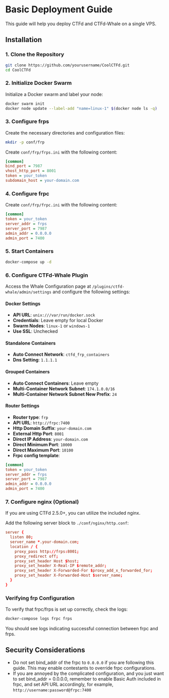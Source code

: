 # Basic Deployment Guide

This guide will help you deploy CTFd and CTFd-Whale on a single VPS.

## Installation

### 1. Clone the Repository

```bash
git clone https://github.com/yourusername/CoolCTFd.git
cd CoolCTFd
```

### 2. Initialize Docker Swarm

Initialize a Docker swarm and label your node:

```bash
docker swarm init
docker node update --label-add "name=linux-1" $(docker node ls -q)
```

### 3. Configure frps

Create the necessary directories and configuration files:

```bash
mkdir -p conf/frp
```

Create `conf/frp/frps.ini` with the following content:

```ini
[common]
bind_port = 7987
vhost_http_port = 8001
token = your_token
subdomain_host = your-domain.com
```

### 4. Configure frpc

Create `conf/frp/frpc.ini` with the following content:

```ini
[common]
token = your_token
server_addr = frps
server_port = 7987
admin_addr = 0.0.0.0
admin_port = 7400
```

### 5. Start Containers

```bash
docker-compose up -d
```

### 6. Configure CTFd-Whale Plugin

Access the Whale Configuration page at `/plugins/ctfd-whale/admin/settings` and configure the following settings:

#### Docker Settings
- **API URL**: `unix:///var/run/docker.sock`
- **Credentials**: Leave empty for local Docker
- **Swarm Nodes**: `linux-1` or `windows-1`
- **Use SSL**: Unchecked

#### Standalone Containers
- **Auto Connect Network**: `ctfd_frp_containers`
- **Dns Setting**: `1.1.1.1`

#### Grouped Containers
- **Auto Connect Containers**: Leave empty
- **Multi-Container Network Subnet**: `174.1.0.0/16`
- **Multi-Container Network Subnet New Prefix**: `24`

#### Router Settings
- **Router type**: `frp`
- **API URL**: `http://frpc:7400`
- **Http Domain Suffix**: `your-domain.com`
- **External Http Port**: `8001`
- **Direct IP Address**: `your-domain.com`
- **Direct Minimum Port**: `10000`
- **Direct Maximum Port**: `10100`
- **Frpc config template**:

```ini
[common]
token = your_token
server_addr = frps
server_port = 7987
admin_addr = 0.0.0.0
admin_port = 7400
```

### 7. Configure nginx (Optional)

If you are using CTFd 2.5.0+, you can utilize the included nginx.

Add the following server block to `./conf/nginx/http.conf`:

```conf
server {
  listen 80;
  server_name *.your-domain.com;
  location / {
    proxy_pass http://frps:8001;
    proxy_redirect off;
    proxy_set_header Host $host;
    proxy_set_header X-Real-IP $remote_addr;
    proxy_set_header X-Forwarded-For $proxy_add_x_forwarded_for;
    proxy_set_header X-Forwarded-Host $server_name;
  }
}
```

### Verifying frp Configuration
To verify that frpc/frps is set up correctly, check the logs:

```bash
docker-compose logs frpc frps
```
You should see logs indicating successful connection between frpc and frps.

## Security Considerations
- Do not set bind_addr of the frpc to `0.0.0.0` if you are following this guide. This may enable contestants to override frpc configurations.
- If you are annoyed by the complicated configuration, and you just want to set bind_addr = 0.0.0.0, remember to enable Basic Auth included in frpc, and set API URL accordingly, for example, `http://username:password@frpc:7400`